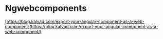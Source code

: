# Ngwebcomponents

[https://blog.kalvad.com/export-your-angular-component-as-a-web-component](https://blog.kalvad.com/export-your-angular-component-as-a-web-component/)
